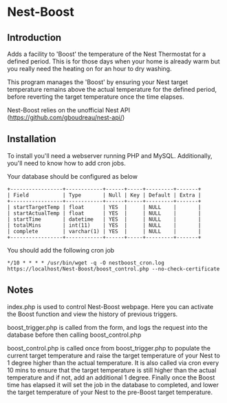 Nest-Boost
==========

Introduction
-------------
Adds a facility to 'Boost' the temperature of the Nest Thermostat for a defined period.
This is for those days when your home is already warm but you really need the heating on for an hour to dry washing.

This program manages the 'Boost' by ensuring your Nest target temperature remains above the actual temperature for the defined period, before reverting the target temperature once the time elapses.

Nest-Boost relies on the unofficial Nest API (https://github.com/gboudreau/nest-api/)

Installation
-------------
To install you'll need a webserver running PHP and MySQL. Additionally, you'll need to know how to add cron jobs.

Your database should be configured as below
```
+-----------------+------------+------+-----+---------+-------+
| Field           | Type       | Null | Key | Default | Extra |
+-----------------+------------+------+-----+---------+-------+
| startTargetTemp | float      | YES  |     | NULL    |       |
| startActualTemp | float      | YES  |     | NULL    |       |
| startTime       | datetime   | YES  |     | NULL    |       |
| totalMins       | int(11)    | YES  |     | NULL    |       |
| complete        | varchar(1) | YES  |     | NULL    |       |
+-----------------+------------+------+-----+---------+-------+
```
You should add the following cron job
```
*/10 * * * * /usr/bin/wget -q -O nestboost_cron.log https://localhost/Nest-Boost/boost_control.php --no-check-certificate
```

Notes
-----
index.php is used to control Nest-Boost webpage. Here you can activate the Boost function and view the history of previous triggers.

boost_trigger.php is called from the form, and logs the request into the database before then calling boost_control.php

boost_control.php is called once from boost_trigger.php to populate the current target temperature and raise the target temperature of your Nest to 1 degree higher than the actual temperature.
It is also called via cron every 10 mins to ensure that the target temperature is still higher than the actual temperature and if not, add an additional 1 degree.
Finally once the Boost time has elapsed it will set the job in the database to completed, and lower the target temperature of your Nest to the pre-Boost target temperature.